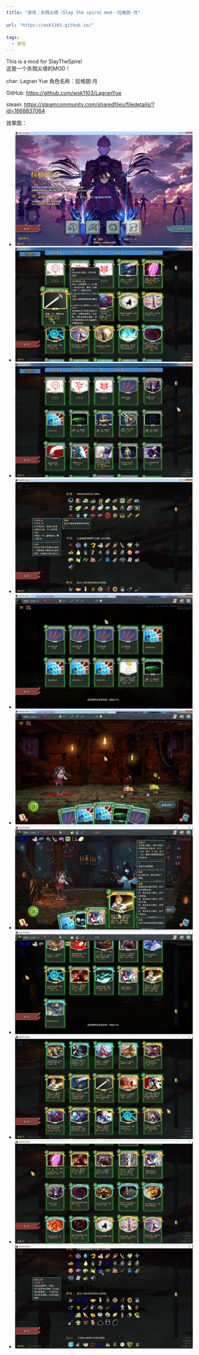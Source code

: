 ```yaml
---
title: "游戏：杀戮尖塔（Slay the spire）mod--拉格朗·月"

url: "https://wsk1103.github.io/"

tags:
  - 游戏
---
```


This is a mod for SlayTheSpire!  
这是一个杀戮尖塔的MOD！

char: Lagran Yue
角色名称：拉格朗·月


GitHub: https://github.com/wsk1103/LagranYue

steam: https://steamcommunity.com/sharedfiles/filedetails/?id=1668837064

效果图：  
-  ![这里写图片描述](https://raw.githubusercontent.com/wsk1103/LagranYue/master/img/1.png)
-  ![这里写图片描述](https://raw.githubusercontent.com/wsk1103/LagranYue/master/img/2.png)
-  ![这里写图片描述](https://raw.githubusercontent.com/wsk1103/LagranYue/master/img/3.png)
-  ![这里写图片描述](https://raw.githubusercontent.com/wsk1103/LagranYue/master/img/4.png)
-  ![这里写图片描述](https://raw.githubusercontent.com/wsk1103/LagranYue/master/img/5.png)
-  ![这里写图片描述](https://raw.githubusercontent.com/wsk1103/LagranYue/master/img/6.png)
-  ![这里写图片描述](https://raw.githubusercontent.com/wsk1103/LagranYue/master/img/7.png)
-  ![这里写图片描述](https://raw.githubusercontent.com/wsk1103/LagranYue/master/img/8.png)
-  ![这里写图片描述](https://raw.githubusercontent.com/wsk1103/LagranYue/master/img/9.png)
-  ![这里写图片描述](https://raw.githubusercontent.com/wsk1103/LagranYue/master/img/10.png)
-  ![这里写图片描述](https://raw.githubusercontent.com/wsk1103/LagranYue/master/img/11.png)

